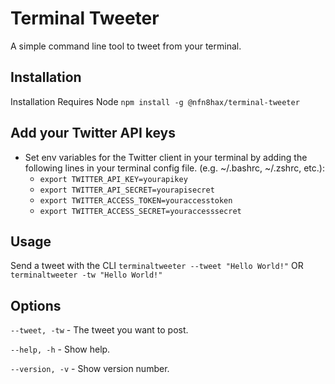 
# Terminal Tweeter
A simple command line tool to tweet from your terminal.

## Installation

Installation Requires Node
```npm install -g @nfn8hax/terminal-tweeter```

## Add your Twitter API keys

- Set env variables for the Twitter client in your terminal by adding the following lines in your terminal config file. (e.g. ~/.bashrc, ~/.zshrc, etc.):
  -  `export TWITTER_API_KEY=yourapikey`
  -  `export TWITTER_API_SECRET=yourapisecret`
  - `export TWITTER_ACCESS_TOKEN=youraccesstoken`
  - `export TWITTER_ACCESS_SECRET=youraccesssecret`

## Usage

Send a tweet with the CLI ```terminaltweeter --tweet "Hello World!"```
OR
```terminaltweeter -tw "Hello World!"```

## Options

```--tweet, -tw``` - The tweet you want to post.

```--help, -h``` - Show help.

```--version, -v``` - Show version number.
